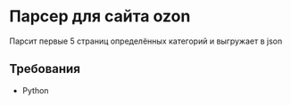 # Парсер для сайта ozon
Парсит первые 5 страниц определённых категорий и выгружает в json
## Требования 
* Python